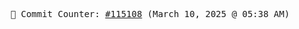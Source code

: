 <p align="center">
    <samp>
        📮 Commit Counter: <a href="https://github.com/Javascript-void0/Javascript-void0/commits/main">#115108</a> (March 10, 2025 @ 05:38 AM)
    </samp>
</p>